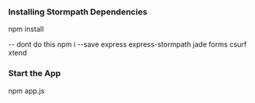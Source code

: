 ### Installing Stormpath Dependencies

npm install

-- dont do this npm i --save express express-stormpath jade forms csurf xtend

### Start the App

npm app.js